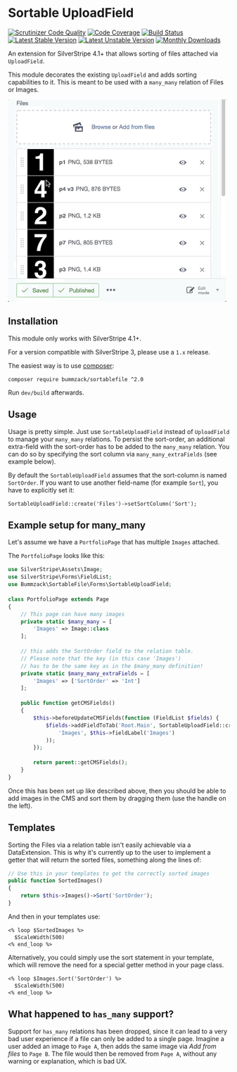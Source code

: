 Sortable UploadField
============

[![Scrutinizer Code Quality](https://scrutinizer-ci.com/g/bummzack/sortablefile/badges/quality-score.png?b=master)](https://scrutinizer-ci.com/g/bummzack/sortablefile/?branch=master)
[![Code Coverage](https://codecov.io/gh/bummzack/sortablefile/branch/master/graph/badge.svg)](https://codecov.io/gh/bummzack/sortablefile)
[![Build Status](https://travis-ci.org/bummzack/sortablefile.svg?branch=master)](https://travis-ci.org/bummzack/sortablefile)
[![Latest Stable Version](https://poser.pugx.org/bummzack/sortablefile/v/stable)](https://packagist.org/packages/bummzack/sortablefile)
[![Latest Unstable Version](https://poser.pugx.org/bummzack/sortablefile/v/unstable)](https://packagist.org/packages/bummzack/sortablefile)
[![Monthly Downloads](https://poser.pugx.org/bummzack/sortablefile/d/monthly)](https://packagist.org/packages/bummzack/sortablefile)


An extension for SilverStripe 4.1+ that allows sorting of files attached via `UploadField`.

This module decorates the existing `UploadField` and adds sorting capabilities to it.
This is meant to be used with a `many_many` relation of Files or Images.

![screen-capture](docs/assets/sorting.gif)

Installation
------------

This module only works with SilverStripe 4.1+.

For a version compatible with SilverStripe 3, please use a `1.x` release.

The easiest way is to use [composer](https://getcomposer.org/):

    composer require bummzack/sortablefile ^2.0
    
Run `dev/build` afterwards.

Usage
-------------

Usage is pretty simple. Just use `SortableUploadField` instead of `UploadField` to manage your `many_many` relations.
To persist the sort-order, an additional extra-field with the sort-order has to be added to the `many_many` relation.
You can do so by specifying the sort column via `many_many_extraFields` (see example below).

By default the `SortableUploadField` assumes that the sort-column is named `SortOrder`. If you want to use another 
field-name (for example `Sort`), you have to explicitly set it:

    SortableUploadField::create('Files')->setSortColumn('Sort');

Example setup for many_many
-------------

Let's assume we have a `PortfolioPage` that has multiple `Images` attached. 

The `PortfolioPage` looks like this:

```php
use SilverStripe\Assets\Image;
use SilverStripe\Forms\FieldList;
use Bummzack\SortableFile\Forms\SortableUploadField;

class PortfolioPage extends Page
{   
    // This page can have many images
    private static $many_many = [
        'Images' => Image::class
    ];
    
    // this adds the SortOrder field to the relation table. 
    // Please note that the key (in this case 'Images') 
    // has to be the same key as in the $many_many definition!
    private static $many_many_extraFields = [
        'Images' => ['SortOrder' => 'Int']
    ];

    public function getCMSFields()
    {
        $this->beforeUpdateCMSFields(function (FieldList $fields) {
            $fields->addFieldToTab('Root.Main', SortableUploadField::create(
                'Images', $this->fieldLabel('Images')
            ));
        });
        
        return parent::getCMSFields();
    }
}
```

Once this has been set up like described above, then you should be able to add images in the CMS 
and sort them by dragging them (use the handle on the left).

Templates
-------------

Sorting the Files via a relation table isn't easily achievable via a DataExtension. This is why it's currently up to the user to implement a getter that will return the sorted files, something along the lines of:

```php
// Use this in your templates to get the correctly sorted images
public function SortedImages()
{
    return $this->Images()->Sort('SortOrder');
}
```

And then in your templates use: 

```html+smarty
<% loop $SortedImages %>
  $ScaleWidth(500)
<% end_loop %>
```

Alternatively, you could simply use the sort statement in your template, which will remove the need for a special getter method in your page class.

```html+smarty
<% loop $Images.Sort('SortOrder') %>
  $ScaleWidth(500)
<% end_loop %>
```

What happened to `has_many` support?
-------------

Support for `has_many` relations has been dropped, since it can lead to a very bad user experience if a file can only be added to a single page.
Imagine a user added an image to `Page A`, then adds the same image via _Add from files_ to `Page B`. 
The file would then be removed from `Page A`, without any warning or explanation, which is bad UX.

